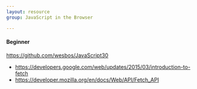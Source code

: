 ```yaml
---
layout: resource
group: JavaScript in the Browser

---
```

<!-- General resources go here -->

#### Beginner

<https://github.com/wesbos/JavaScript30>

<!-- #### Intermediate -->

- https://developers.google.com/web/updates/2015/03/introduction-to-fetch
- https://developer.mozilla.org/en/docs/Web/API/Fetch_API

<!-- #### Advanced -->

<!-- #### Jedi -->
